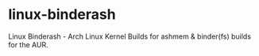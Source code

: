 # linux-binderash
Linux Binderash - Arch Linux Kernel Builds for ashmem &amp; binder(fs) builds for the AUR.
